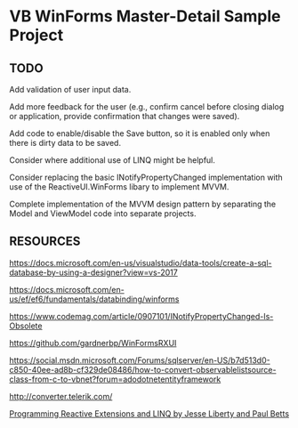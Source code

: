 # VB WinForms Master-Detail Sample Project

## TODO

Add validation of user input data.

Add more feedback for the user (e.g., confirm cancel before closing dialog or application, provide confirmation that changes were saved).

Add code to enable/disable the Save button, so it is enabled only when there is dirty data to be saved.

Consider where additional use of LINQ might be helpful.

Consider replacing the basic INotifyPropertyChanged implementation with use of the ReactiveUI.WinForms libary to implement MVVM.

Complete implementation of the MVVM design pattern by separating the Model and ViewModel code into separate projects.

## RESOURCES

https://docs.microsoft.com/en-us/visualstudio/data-tools/create-a-sql-database-by-using-a-designer?view=vs-2017

https://docs.microsoft.com/en-us/ef/ef6/fundamentals/databinding/winforms

https://www.codemag.com/article/0907101/INotifyPropertyChanged-Is-Obsolete

https://github.com/gardnerbp/WinFormsRXUI

https://social.msdn.microsoft.com/Forums/sqlserver/en-US/b7d513d0-c850-40ee-ad8b-cf329de08486/how-to-convert-observablelistsource-class-from-c-to-vbnet?forum=adodotnetentityframework

http://converter.telerik.com/

[Programming Reactive Extensions and LINQ by Jesse Liberty and Paul Betts](https://www.apress.com/us/book/9781430237471)
